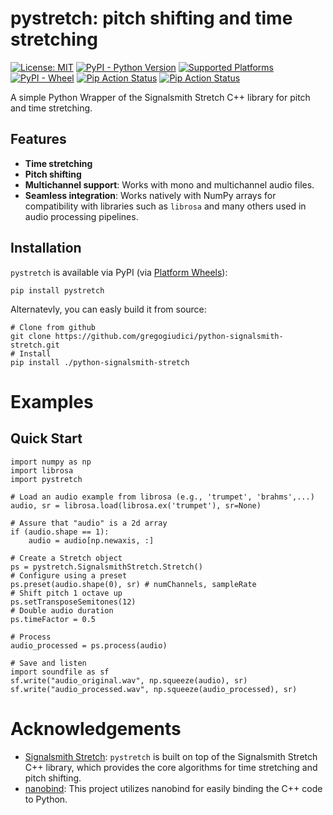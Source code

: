# pystretch: pitch shifting and time stretching
[![License: MIT](https://img.shields.io/badge/License-MIT-blue.svg)](https://github.com/gregogiudici/python-signalsmith-stretch/blob/main/LICENSE)
[![PyPI - Python Version](https://img.shields.io/pypi/pyversions/pystretch)](https://pypi.org/project/pystretch)
[![Supported Platforms](https://img.shields.io/badge/platforms-macOS%20%7C%20Windows%20%7C%20Linux-green)](https://pypi.org/project/pystretch)
[![PyPI - Wheel](https://img.shields.io/pypi/wheel/pystretch)](https://pypi.org/project/pystretch)
[![Pip Action Status][actions-pip-badge]][actions-pip-link]
[![Pip Action Status][actions-wheels-badge]][actions-wheels-link]


[actions-pip-link]:        https://github.com/gregogiudici/python-signalsmith-stretch/actions?query=workflow%3APip
[actions-pip-badge]:       https://github.com/gregogiudici/python-signalsmith-stretch/workflows/Pip/badge.svg
[actions-wheels-link]:     https://github.com/gregogiudici/python-signalsmith-stretch/actions?query=workflow%3AWheels
[actions-wheels-badge]:    https://github.com/gregogiudici/python-signalsmith-stretch/workflows/Wheels/badge.svg

A simple Python Wrapper of the Signalsmith Stretch C++ library for pitch and time stretching.

## Features

- **Time stretching**
- **Pitch shifting**
- **Multichannel support**: Works with mono and multichannel audio files.
- **Seamless integration**: Works natively with NumPy arrays for compatibility with libraries such as `librosa` and many others used in audio processing pipelines.


## Installation

`pystretch` is available via PyPI (via [Platform Wheels](https://packaging.python.org/guides/distributing-packages-using-setuptools/#platform-wheels)):
```
pip install pystretch
```
Alternatevly, you can easly build it from source:
```
# Clone from github
git clone https://github.com/gregogiudici/python-signalsmith-stretch.git
# Install
pip install ./python-signalsmith-stretch
```

# Examples
## Quick Start
```
import numpy as np
import librosa
import pystretch

# Load an audio example from librosa (e.g., 'trumpet', 'brahms',...)
audio, sr = librosa.load(librosa.ex('trumpet'), sr=None)

# Assure that "audio" is a 2d array
if (audio.shape == 1):
    audio = audio[np.newaxis, :]

# Create a Stretch object
ps = pystretch.SignalsmithStretch.Stretch()
# Configure using a preset
ps.preset(audio.shape(0), sr) # numChannels, sampleRate
# Shift pitch 1 octave up
ps.setTransposeSemitones(12)
# Double audio duration
ps.timeFactor = 0.5

# Process
audio_processed = ps.process(audio)

# Save and listen
import soundfile as sf
sf.write("audio_original.wav", np.squeeze(audio), sr)
sf.write("audio_processed.wav", np.squeeze(audio_processed), sr)
```

# Acknowledgements
- [Signalsmith Stretch](https://github.com/Signalsmith-Audio/signalsmith-stretch): `pystretch` is built on top of the Signalsmith Stretch C++ library, which provides the core algorithms for time stretching and pitch shifting.
- [nanobind](https://github.com/wjakob/nanobind): This project utilizes nanobind for easily binding the C++ code to Python.
